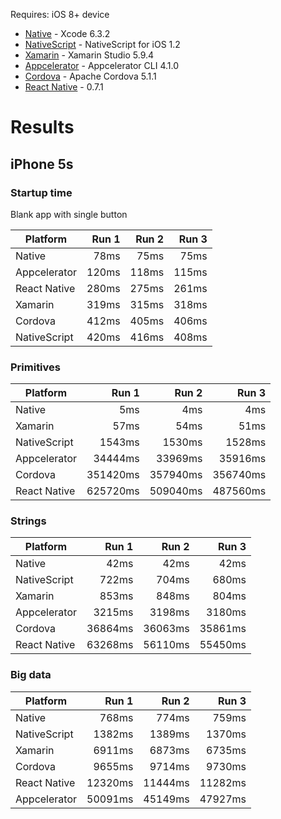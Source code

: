 Requires: iOS 8+ device

* [Native](https://developer.apple.com/xcode/) - Xcode 6.3.2
* [NativeScript](https://www.nativescript.org/) - NativeScript for iOS 1.2
* [Xamarin](http://xamarin.com/studio) - Xamarin Studio 5.9.4
* [Appcelerator](http://docs.appcelerator.com/platform/latest/#!/guide/Appcelerator_Command-Line_Interface_Reference) - Appcelerator CLI 4.1.0
* [Cordova](https://cordova.apache.org/) - Apache Cordova 5.1.1
* [React Native](https://facebook.github.io/react-native/) - 0.7.1

# Results

## iPhone 5s
### Startup time

Blank app with single button

| Platform     | Run 1      | Run 2      | Run 3      |
| ------------ | ---------: | ---------: | ---------: |
| Native       | 78ms       | 75ms       | 75ms       |
| Appcelerator | 120ms      | 118ms      | 115ms      |
| React Native | 280ms      | 275ms      | 261ms      |
| Xamarin      | 319ms      | 315ms      | 318ms      |
| Cordova      | 412ms      | 405ms      | 406ms      |
| NativeScript | 420ms      | 416ms      | 408ms      |

### Primitives
| Platform     | Run 1      | Run 2      | Run 3      |
| ------------ | ---------: | ---------: | ---------: |
| Native       | 5ms        | 4ms        | 4ms        |
| Xamarin      | 57ms       | 54ms       | 51ms       |
| NativeScript | 1543ms     | 1530ms     | 1528ms     |
| Appcelerator | 34444ms    | 33969ms    | 35916ms    |
| Cordova      | 351420ms   | 357940ms   | 356740ms   |
| React Native | 625720ms   | 509040ms   | 487560ms   |

### Strings
| Platform     | Run 1      | Run 2      | Run 3      |
| ------------ | ---------: | ---------: | ---------: |
| Native       | 42ms       | 42ms       | 42ms       |
| NativeScript | 722ms      | 704ms      | 680ms      |
| Xamarin      | 853ms      | 848ms      | 804ms      |
| Appcelerator | 3215ms     | 3198ms     | 3180ms     |
| Cordova      | 36864ms    | 36063ms    | 35861ms    |
| React Native | 63268ms    | 56110ms    | 55450ms    |

### Big data
| Platform     | Run 1      | Run 2      | Run 3      |
| ------------ | ---------: | ---------: | ---------: |
| Native       | 768ms      | 774ms      | 759ms      |
| NativeScript | 1382ms     | 1389ms     | 1370ms     |
| Xamarin      | 6911ms     | 6873ms     | 6735ms     |
| Cordova      | 9655ms     | 9714ms     | 9730ms     |
| React Native | 12320ms    | 11444ms    | 11282ms    |
| Appcelerator | 50091ms    | 45149ms    | 47927ms    |
